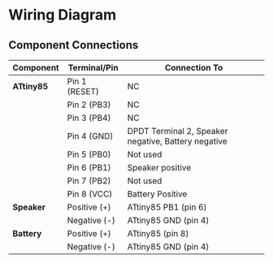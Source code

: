 # Wiring Diagram

## Component Connections
| Component | Terminal/Pin | Connection To |
|-----------|--------------|---------------|
| **ATtiny85** | Pin 1 (RESET) | NC |
| | Pin 2 (PB3) | NC |
| | Pin 3 (PB4) | NC |
| | Pin 4 (GND) | DPDT Terminal 2, Speaker negative, Battery negative |
| | Pin 5 (PB0) | Not used |
| | Pin 6 (PB1) | Speaker positive |
| | Pin 7 (PB2) | Not used |
| | Pin 8 (VCC) | Battery Positive |
| **Speaker** | Positive (+) | ATtiny85 PB1 (pin 6) |
| | Negative (-) | ATtiny85 GND (pin 4) |
| **Battery** | Positive (+) | ATtiny85 (pin 8) |
| | Negative (-) | ATtiny85 GND (pin 4) |
